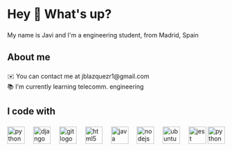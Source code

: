 <h1 align="left">Hey 👋 What's up?</h1>

###

<p align="left"> My name is Javi and I'm a engineering student, from Madrid, Spain</p>

###

<h2 align="left">About me</h2>

###
<p align="left">✉️  You can contact me at jblazquezr1@gmail.com<br>📚 I'm currently learning telecomm. engineering</p>

###

<h2 align="left">I code with</h2>

###

<div align="left">
  <img src="https://cdn.jsdelivr.net/npm/devicons@1.8.0/!SVG/python.svg" height="40" alt="python logo"  />
  <img width="12" />
  <img src="https://cdn.jsdelivr.net/npm/devicons@1.8.0/!SVG/django.svg" height="40" alt="django logo"  />
  <img width="12" />
  <img src="https://cdn.jsdelivr.net/npm/devicons@1.8.0/!SVG/git.svg" height="40" alt="git logo"  />
  <img width="12" />
  <img src="https://cdn.jsdelivr.net/npm/devicons@1.8.0/!SVG/html5.svg" height="40" alt="html5 logo"  />
  <img width="12" />
  <img src="https://cdn.jsdelivr.net/npm/devicons@1.8.0/!SVG/java.svg" height="40" alt="java logo"  />
  <img width="12" />
  <img src="https://cdn.jsdelivr.net/gh/devicons/devicon/icons/nodejs/nodejs-original.svg" height="40" alt="nodejs logo"  />
  <img width="12" />
  <img src="https://cdn.jsdelivr.net/npm/devicons@1.8.0/!SVG/ubuntu.svg" height="40" alt="ubuntu logo"  />
  <img width="12" />
  <img src="https://cdn.jsdelivr.net/npm/devicons@1.8.0/!SVG/visualstudio.svg" height="40" alt="jest logo"  />
   <img src="https://cdn.jsdelivr.net/npm/devicons@1.8.0/!SVG/sqllite.svg" height="40" alt="python logo"  />
  <img width="12" />
</div>

###
